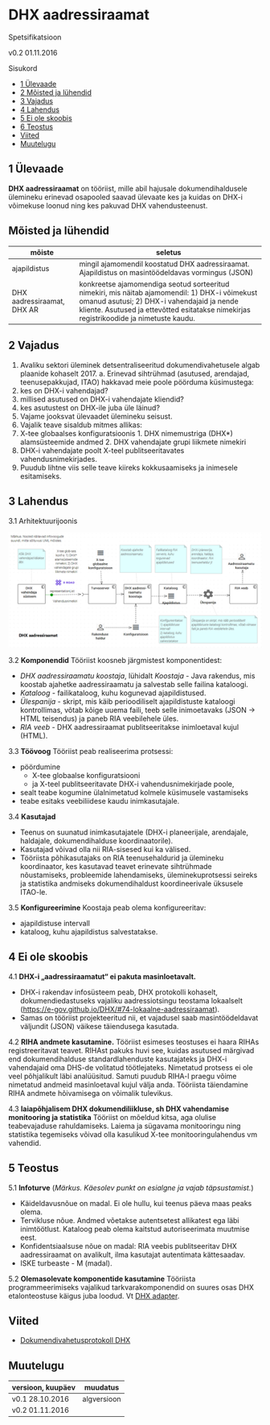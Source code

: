 
# DHX aadressiraamat

Spetsifikatsioon

v0.2 01.11.2016

Sisukord

- [1 Ülevaade](#1-ulevaade)
- [2 Mõisted ja lühendid](#2-moisted-ja-luhendid)
- [3 Vajadus](#3-vajadus)
- [4 Lahendus](#4-lahendus)
- [5 Ei ole skoobis](#5-ei-ole-skoobis)
- [6 Teostus](#6-teostus)
- [Viited](#viited)
- [Muutelugu](#muutelugu)

## 1 Ülevaade

__DHX aadressiraamat__ on tööriist, mille abil hajusale dokumendihaldusele ülemineku erinevad osapooled saavad ülevaate kes ja kuidas on DHX-i võimekuse loonud ning kes pakuvad DHX vahendusteenust.

## Mõisted ja lühendid

| mõiste | seletus |
|--------|---------|
| ajapildistus | mingil ajamomendil koostatud DHX aadressiraamat. Ajapildistus on masintöödeldavas vormingus (JSON) |
| DHX aadressiraamat, DHX AR | konkreetse ajamomendiga seotud sorteeritud nimekiri, mis näitab ajamomendil: 1) DHX-i võimekust omanud asutusi; 2) DHX-i vahendajaid ja nende kliente. Asutused ja ettevõtted esitatakse nimekirjas registrikoodide ja nimetuste kaudu. |

## 2 Vajadus

1. Avaliku sektori üleminek detsentraliseeritud dokumendivahetusele algab plaanide kohaselt 2017. a. Erinevad sihtrühmad (asutused, arendajad, teenusepakkujad, ITAO) hakkavad meie poole pöörduma küsimustega:
  1. kes on DHX-i vahendajad?
  2. millised asutused on DHX-i vahendajate kliendid?
  3. kes asutustest on DHX-ile juba üle läinud?
2. Vajame jooksvat ülevaadet ülemineku seisust.
3. Vajalik teave sisaldub mitmes allikas:
  1. X-tee globaalses konfiguratsioonis
    1. DHX nimemustriga (DHX*) alamsüsteemide andmed
    2. DHX vahendajate grupi liikmete nimekiri
  2. DHX-i vahendajate poolt X-teel publitseeritavates vahendusnimekirjades.
4. Puudub lihtne viis selle teave kiireks kokkusaamiseks ja inimesele esitamiseks.

## 3 Lahendus

3.1 Arhitektuurijoonis

![](DHX-AR-01.PNG)

3.2 __Komponendid__ Tööriist koosneb järgmistest komponentidest:
  - _DHX aadressiraamatu koostaja_, lühidalt _Koostaja_ - Java rakendus, mis koostab ajahetke aadressiraamatu ja salvestab selle failina kataloogi.
  - _Kataloog_ - failikataloog, kuhu kogunevad ajapildistused.
  - _Ülespanija_ - skript, mis käib perioodiliselt ajapildistuste kataloogi kontrollimas, võtab kõige uuema faili, teeb selle inimoetavaks (JSON -> HTML teisendus) ja paneb RIA veebilehele üles.
  - _RIA veeb_ - DHX aadressiraamat publitseeritakse inimloetaval kujul (HTML).  

3.3 __Töövoog__ Tööriist peab realiseerima protsessi:
   - pöördumine
      - X-tee globaalse konfiguratsiooni
      - ja X-teel publitseeritavate DHX-i vahendusnimekirjade poole,
   - sealt teabe kogumine ülalnimetatud kolmele küsimusele vastamiseks
   - teabe esitaks veebiliidese kaudu inimkasutajale.

3.4 __Kasutajad__
  - Teenus on suunatud inimkasutajatele (DHX-i planeerijale, arendajale, haldajale, dokumendihalduse koordinaatorile).
  - Kasutajad võivad olla nii RIA-sisesed kui ka välised.
  - Tööriista põhikasutajaks on RIA teenusehaldurid ja ülemineku koordinaator, kes kasutavad teavet erinevate sihtrühmade nõustamiseks, probleemide lahendamiseks, üleminekuprotsessi seireks ja statistika andmiseks dokumendihaldust koordineerivale üksusele ITAO-le.
  
3.5 __Konfigureerimine__ Koostaja peab olema konfigureeritav:
  - ajapildistuse intervall
  - kataloog, kuhu ajapildistus salvestatakse.

## 4 Ei ole skoobis

4.1 __DHX-i „aadressiraamatut“ ei pakuta masinloetavalt.__
  - DHX-i rakendav infosüsteem peab, DHX protokolli kohaselt, dokumendiedastuseks vajaliku aadressiotsingu teostama lokaalselt (https://e-gov.github.io/DHX/#74-lokaalne-aadressiraamat).
  - Samas on tööriist projekteeritud nii, et vajadusel saab masintöödeldavat väljundit (JSON) väikese täiendusega kasutada.

4.2 __RIHA andmete kasutamine.__ Tööriist esimeses teostuses ei haara RIHAs registreeritavat teavet. RIHAst pakuks huvi see, kuidas asutused märgivad end dokumendihalduse standardlahenduste kasutajateks ja DHX-i vahendajaid oma DHS-de volitatud töötlejateks. Nimetatud protsess ei ole veel põhjalikult läbi analüüsitud. Samuti puudub RIHA-l praegu võime nimetatud andmeid masinloetaval kujul välja anda. Tööriista täiendamine RIHA andmete hõivamisega on võimalik tulevikus.

4.3 __laiapõhjalisem DHX dokumendiliikluse, sh DHX vahendamise monitooring ja statistika__ Tööriist on mõeldud kitsa, aga olulise teabevajaduse rahuldamiseks. Laiema ja sügavama monitooringu ning statistika tegemiseks võivad olla kasulikud X-tee monitooringulahendus vm vahendid.  

## 5 Teostus

5.1 __Infoturve__ (_Märkus. Käesolev punkt on esialgne ja vajab täpsustamist._)
  - Käideldavusnõue on madal. Ei ole hullu, kui teenus päeva maas peaks olema.
  - Tervikluse nõue. Andmed võetakse autentsetest allikatest ega läbi inimtöötlust. Kataloog peab olema kaitstud autoriseerimata muutmise eest. 
  - Konfidentsiaalsuse nõue on madal: RIA veebis publitseeritav DHX aadressiraamat on avalikult, ilma kasutajat autentimata kättesaadav.  
  - ISKE turbeaste - M (madal).

5.2 __Olemasolevate komponentide kasutamine__ Tööriista programmeerimiseks vajalikud tarkvarakomponendid on suures osas DHX etalonteostuse käigus juba loodud. Vt [DHX adapter](https://github.com/e-gov/DHX-adapter).

## Viited

- [Dokumendivahetusprotokoll DHX](https://e-gov.github.io/DHX/)

## Muutelugu

| versioon, kuupäev | muudatus |
|-------------------|----------|
| v0.1 28.10.2016   | algversioon |
| v0.2 01.11.2016   |   |

